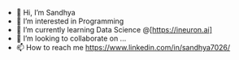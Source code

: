 - 👋 Hi, I’m Sandhya
- 👀 I’m interested in Programming
- 🌱 I’m currently learning Data Science @[https://ineuron.ai]
- 💞️ I’m looking to collaborate on ...
- 📫 How to reach me https://www.linkedin.com/in/sandhya7026/

<!---
sandhya7026/sandhya7026 is a ✨ special ✨ repository because its `README.md` (this file) appears on your GitHub profile.
You can click the Preview link to take a look at your changes.
--->
